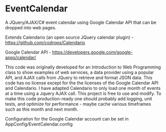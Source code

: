 EventCalendar
=============

A JQuery/AJAX/C# event calendar using Google Calendar API that can be dropped into web pages. 

Extends Calendario (an open source JQuery calendar plugin) - https://github.com/codrops/Calendario

Google Calendar API - https://developers.google.com/google-apps/calendar/

This code was originally developed for an Introduction to Web Programming class to show examples of web services, a data provider using a popular API, and AJAX calls from JQuery to retrieve and format JSON data. This code has no license except for the the licenses of the Google Calendar API and Calendario. I have adapted Calendario to only load one month of events at a time using a Jquery AJAX call. This project is free to use and modify. To make this code production-ready one should probably add logging, unit tests, and optimize for performance - maybe cache various timeframes such as this month and next month.

Configuration for the Google Calendar account can be set in AppConfig/EventCalendar.config